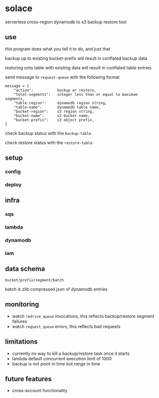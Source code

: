 # solace
serverless cross-region dynamodb to s3 backup restore tool

## use
this program does what you tell it to do, and just that

backup up to existing bucket-prefix will result in conflated backup data

restoring onto table with existing data will result in conflated table entries

send message to `request-queue` with the following format

```
message = {
    "action":           backup or restore,
    "total-segments":   integer less than or equal to maximum segments,
    "table-region":     dynamodb region string,
    "table-name":       dynamodb table name,
    "bucket-region":    s3 region string,
    "bucket-name":      s3 bucket name,
    "bucket-prefix":    s3 object prefix,
}
```

check backup status with the `backup-table`

check restore status with the `restore-table`

## setup
### config
### deploy

## infra
### sqs
### lambda
### dynamodb
### iam

## data schema
```
bucket/prefix/segment/batch
```
batch is zlib compressed json of dynamodb entries

## monitoring
- watch `redrive_queue` invocations, this reflects backup/restore segment failures
- watch `request_queue` errors, this reflects bad requests

## limitations
- currently no way to kill a backup/restore task once it starts
- lambda default concurrent execution limit of 1000
- backup is not point in time but _range_ in time

## future features
- cross-account functionality
